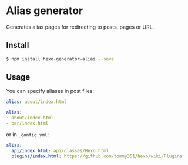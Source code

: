# Alias generator

Generates alias pages for redirecting to posts, pages or URL.

## Install

``` bash
$ npm install hexo-generator-alias --save
```

## Usage

You can specify aliases in post files:

``` yaml
alias: about/index.html

alias:
- about/index.html
- bar/index.html
```

or in `_config.yml`:

``` yaml
alias:
  api/index.html: api/classes/Hexo.html
  plugins/index.html: https://github.com/tommy351/hexo/wiki/Plugins
```